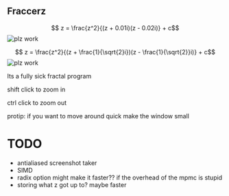 ## Fraccerz 
$$ z = \frac{z^2}{(z + 0.01i)(z - 0.02i)} + c$$
![plz work](https://github.com/kennoath/fraccerz/blob/master/f1.png "plz work")

$$ z = \frac{z^2}{(z + \frac{1}{\sqrt{2}i})(z - \frac{1}{\sqrt{2}}i)} + c$$
![plz work](https://github.com/kennoath/fraccerz/blob/master/f2.png "plz work")


Its a fully sick fractal program


shift click to zoom in


ctrl click to zoom out


protip: if you want to move around quick make the window small


# TODO
- antialiased screenshot taker
- SIMD
- radix option might make it faster?? if the overhead of the mpmc is stupid
- storing what z got up to? maybe faster
